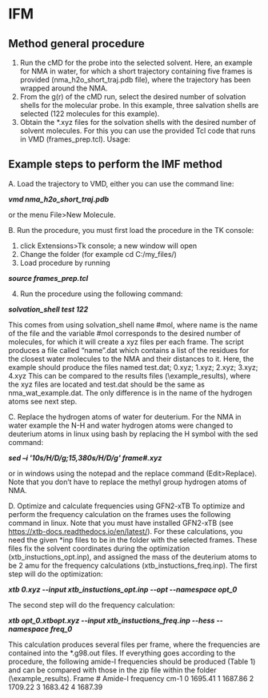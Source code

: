 # IFM
## Method general procedure
1.	Run the cMD for the probe into the selected solvent. Here, an example for NMA in water, for which a short trajectory containing five frames is provided (nma_h2o_short_traj.pdb file), where the trajectory has been wrapped around the NMA.
2.	From the g(r) of the cMD run, select the desired number of solvation shells for the molecular probe. In this example, three salvation shells are selected (122 molecules for this example).
3.	Obtain the *.xyz files for the solvation shells with the desired number of solvent molecules. For this you can use the provided Tcl code that runs in VMD (frames_prep.tcl). Usage: 

## Example steps to perform the IMF method

A.	Load the trajectory to VMD, either you can use the command line:

***vmd nma_h2o_short_traj.pdb***

or the menu File>New Molecule.

B.	Run the procedure, you must first load the procedure in the TK console:

1.	click Extensions>Tk console; a new window will open
2.	Change the folder (for example cd C:/my_files/)
3.	Load procedure by running

***source frames_prep.tcl***

4.	Run the procedure using the following command:  

***solvation_shell test 122***

This comes from using solvation_shell name #mol, where name is the name of the file and the variable #mol corresponds to the desired number of molecules, for which it will create a xyz files per each frame. The script produces a file called “name”.dat which contains a list of the residues for the closest water molecules to the NMA and their distances to it. 
Here, the example should produce the files named
test.dat; 0.xyz; 1.xyz; 2.xyz; 3.xyz; 4.xyz 
This can be compared to the results files (\example_results\), where the xyz files are located and test.dat should be the same as nma_wat_example.dat. The only difference is in the name of the hydrogen atoms see next step.

C.	Replace the hydrogen atoms of water for deuterium.
For the NMA in water example the N-H and water hydrogen atoms were changed to deuterium atoms in linux using bash by replacing the H symbol with the sed command:

***sed –i '10s/H/D/g;15,380s/H/D/g' frame#.xyz***

or in windows using the notepad and the replace command (Edit>Replace). Note that you don’t have to replace the methyl group hydrogen atoms of NMA. 

D.	Optimize and calculate frequencies using GFN2-xTB
To optimize and perform the frequency calculation on the frames uses the following command in linux. Note that you must have installed GFN2-xTB (see https://xtb-docs.readthedocs.io/en/latest/). For these calculations, you need the given *inp files to be in the folder with the selected frames. These files fix the solvent coordinates during the optimization (xtb_instuctions_opt.inp), and assigned the mass of the deuterium atoms to be 2 amu for the frequency calculations (xtb_instuctions_freq.inp).
The first step will do the optimization:

***xtb  0.xyz --input xtb_instuctions_opt.inp --opt --namespace opt_0***

The second step will do the frequency calculation:

***xtb opt_0.xtbopt.xyz --input xtb_instuctions_freq.inp --hess --namespace freq_0***

This calculation produces several files per frame, where the frequencies are contained into the *.g98.out files. If everything goes according to the procedure, the following amide-I frequencies should be produced (Table 1) and can be compared with those in the zip file within the folder (\example_results\).
Frame #	Amide-I frequency cm-1
0	1695.41
1	1687.86
2	1709.22
3	1683.42
4	1687.39
